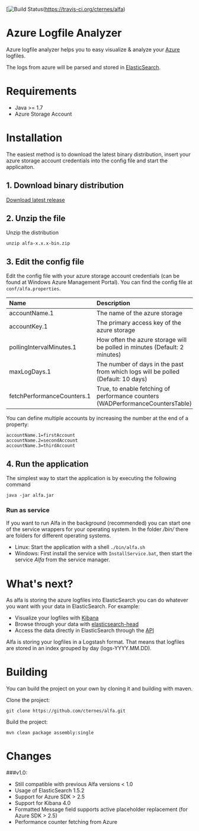[![Build Status](https://travis-ci.org/cternes/alfa.svg?branch=master)(https://travis-ci.org/cternes/alfa)

Azure Logfile Analyzer
====

Azure logfile analyzer helps you to easy visualize & analyze your [Azure](https://azure.microsoft.com) logfiles.

The logs from azure will be parsed and stored in [ElasticSearch](http://www.elasticsearch.org/).

Requirements
===

 * Java >= 1.7
 * Azure Storage Account

Installation
===

The easiest method is to download the latest binary distribution, insert your azure storage account credentials into the config file and start the applicaiton.

## 1. Download binary distribution

[Download latest release](https://github.com/cternes/alfa/releases/latest)

## 2. Unzip the file

Unzip the distribution

    unzip alfa-x.x.x-bin.zip
    
## 3. Edit the config file

Edit the config file with your azure storage account credentials (can be found at Windows Azure Management Portal). You can find the config file at `conf/alfa.properties`.

| Name | Description | Required?
|:-----------|:------------|:------------|
| accountName.1 | The name of the azure storage | X 
| accountKey.1 | The primary access key of the azure storage | X
| pollingIntervalMinutes.1 | How often the azure storage will be polled in minutes (Default: 2 minutes)  | - 
| maxLogDays.1 | The number of days in the past from which logs will be polled (Default: 10 days) | -
| fetchPerformanceCounters.1 | True, to enable fetching of performance counters (WADPerformanceCountersTable) | - 
 
You can define multiple accounts by increasing the number at the end of a property:

    accountName.1=firstAccount
	accountName.2=secondAccount
	accountName.3=thirdAccount

## 4. Run the application

The simplest way to start the application is by executing the following command

    java -jar alfa.jar

### Run as service

If you want to run Alfa in the background (recommended) you can start one of the service wrappers for your operating system.
In the folder */bin/* there are folders for different operating systems.

* Linux: Start the application with a shell	`./bin/alfa.sh`
* Windows: First install the service with `InstallService.bat`, then start the service *Alfa* from the service manager.
 
    
What's next?
===

As alfa is storing the azure logfiles into ElasticSearch you can do whatever you want with your data in ElasticSearch. For example:

  * Visualize your logfiles with [Kibana](http://www.elasticsearch.org/overview/kibana/)
  * Browse through your data with [elasticsearch-head](http://mobz.github.io/elasticsearch-head/)
  * Access the data directly in ElasticSearch through the [API](http://www.elasticsearch.org/guide/en/elasticsearch/reference/current/search.html)

Alfa is storing your logfiles in a Logstash format. That means that logfiles are stored in an index grouped by day (logs-YYYY.MM.DD).

Building
====

You can build the project on your own by cloning it and building with maven.

Clone the project:

    git clone https://github.com/cternes/alfa.git
    
Build the project:

    mvn clean package assembly:single

Changes
===

###v1.0:

- Still compatible with previous Alfa versions < 1.0 
- Usage of ElasticSearch 1.5.2
- Support for Azure SDK > 2.5
- Support for Kibana 4.0
- Formatted Message field supports active placeholder replacement (for Azure SDK > 2.5)
- Performance counter fetching from Azure